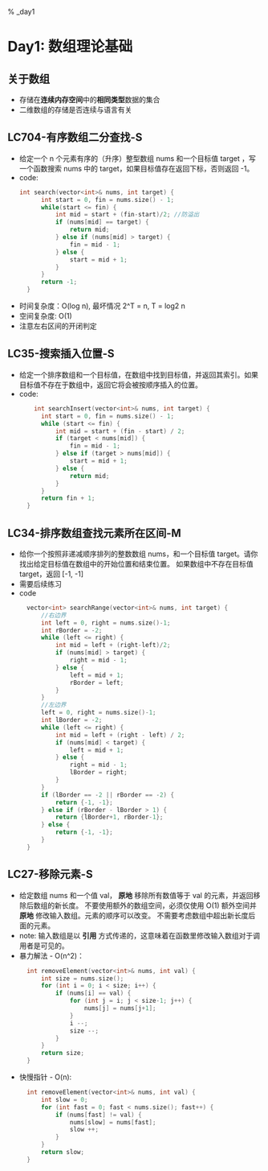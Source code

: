 % _day1

# Day1: 数组理论基础

## 关于数组
- 存储在**连续内存空间**中的**相同类型**数据的集合
- 二维数组的存储是否连续与语言有关

## LC704-有序数组二分查找-S
- 给定一个 n 个元素有序的（升序）整型数组 nums 和一个目标值 target  ，写一个函数搜索 nums 中的 target，如果目标值存在返回下标，否则返回 -1。
- code:
  ```C++
  int search(vector<int>& nums, int target) {
        int start = 0, fin = nums.size() - 1;
        while(start <= fin) {
            int mid = start + (fin-start)/2; //防溢出
            if (nums[mid] == target) {
                return mid;
            } else if (nums[mid] > target) {
                fin = mid - 1;
            } else {
                start = mid + 1;
            }
        }
        return -1;
    }
  ```
- 时间复杂度：O(log n), 最坏情况 2^T = n, T = log2 n
- 空间复杂度: O(1)
- 注意左右区间的开闭判定

## LC35-搜索插入位置-S
- 给定一个排序数组和一个目标值，在数组中找到目标值，并返回其索引。如果目标值不存在于数组中，返回它将会被按顺序插入的位置。
- code:
  ```C++
      int searchInsert(vector<int>& nums, int target) {
        int start = 0, fin = nums.size() - 1;
        while (start <= fin) {
            int mid = start + (fin - start) / 2;
            if (target < nums[mid]) {
                fin = mid - 1;
            } else if (target > nums[mid]) {
                start = mid + 1;
            } else {
                return mid;
            }
        }
        return fin + 1;
    }
  ```

## LC34-排序数组查找元素所在区间-M
- 给你一个按照非递减顺序排列的整数数组 nums，和一个目标值 target。请你找出给定目标值在数组中的开始位置和结束位置。
如果数组中不存在目标值 target，返回 [-1, -1]
- 需要后续练习
- code
  ```C++
    vector<int> searchRange(vector<int>& nums, int target) {
        //右边界
        int left = 0, right = nums.size()-1;
        int rBorder = -2;
        while (left <= right) {
            int mid = left + (right-left)/2;
            if (nums[mid] > target) {
                right = mid - 1;
            } else {
                left = mid + 1;
                rBorder = left;
            }
        }
        //左边界
        left = 0, right = nums.size()-1;
        int lBorder = -2;
        while (left <= right) {
            int mid = left + (right - left) / 2;
            if (nums[mid] < target) {
                left = mid + 1;
            } else {
                right = mid - 1;
                lBorder = right;
            }
        }
        if (lBorder == -2 || rBorder == -2) {
            return {-1, -1};
        } else if (rBorder - lBorder > 1) {
            return {lBorder+1, rBorder-1};
        } else {
            return {-1, -1};
        }
    }
  ```

## LC27-移除元素-S
- 给定数组 nums 和一个值 val， **原地** 移除所有数值等于 val 的元素，并返回移除后数组的新长度。
 不要使用额外的数组空间，必须仅使用 O(1) 额外空间并 **原地** 修改输入数组。元素的顺序可以改变。
 不需要考虑数组中超出新长度后面的元素。
- note: 输入数组是以 **引用** 方式传递的，这意味着在函数里修改输入数组对于调用者是可见的。
- 暴力解法 - O(n^2)：
  ```C++
    int removeElement(vector<int>& nums, int val) {
        int size = nums.size();
        for (int i = 0; i < size; i++) {
            if (nums[i] == val) {
                for (int j = i; j < size-1; j++) {
                    nums[j] = nums[j+1];
                }
                i --;
                size --;
            }
        }
        return size;
    }
  ```
- 快慢指针 - O(n):
  ```C++
    int removeElement(vector<int>& nums, int val) {
        int slow = 0;
        for (int fast = 0; fast < nums.size(); fast++) {
            if (nums[fast] != val) {
                nums[slow] = nums[fast];
                slow ++;
            }
        }
        return slow;
    }
  ```
